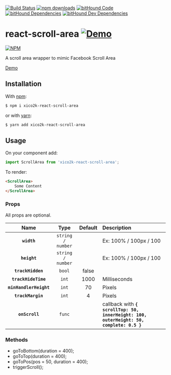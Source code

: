 [![Build Status](https://travis-ci.org/xiCO2k/react-scroll-area.svg?branch=master)](https://travis-ci.org/xiCO2k/react-scroll-area)
[![npm downloads](https://img.shields.io/npm/dt/xico2k-react-scroll-area.svg)](https://npmcharts.com/compare/xico2k-react-scroll-area?minimal=true)
[![bitHound Code](https://www.bithound.io/github/xiCO2k/react-scroll-area/badges/code.svg)](https://www.bithound.io/github/xiCO2k/react-scroll-area)
[![bitHound Dependencies](https://www.bithound.io/github/xiCO2k/react-scroll-area/badges/dependencies.svg)](https://www.bithound.io/github/xiCO2k/react-scroll-area/master/dependencies/npm)
[![bitHound Dev Dependencies](https://www.bithound.io/github/xiCO2k/react-scroll-area/badges/devDependencies.svg)](https://www.bithound.io/github/xiCO2k/react-scroll-area/master/dependencies/npm)

# react-scroll-area [![Demo](https://img.shields.io/badge/demo-live-brightgreen.svg)](//xico2k.github.com/react-scroll-area/)

[![NPM](https://nodei.co/npm/xico2k-react-scroll-area.png?downloads=true&downloadRank=true)](https://npmjs.org/package/xico2k-react-scroll-area)

A scroll area wrapper to mimic Facebook Scroll Area

[Demo](//xico2k.github.com/react-scroll-area/)

## Installation
With [npm](https://www.npmjs.com):
```sh
$ npm i xico2k-react-scroll-area
```
or with [yarn](https://yarnpkg.com):
```sh
$ yarn add xico2k-react-scroll-area
```

## Usage

On your component add:

```javascript
import ScrollArea from 'xico2k-react-scroll-area';
```
To render:

```html
<ScrollArea>
    Some Content
</ScrollArea>
```

### Props

All props are optional.

| Name | Type | Default | Description |
|:----:|:----:|:-------:|:------------|
**`width`**            | `string / number` |       | Ex: 100% / 100px / 100 |
**`height`**           | `string / number` |       | Ex: 100% / 100px / 100 |
**`trackHidden`**      | `bool`            | false |                        |
**`trackHideTime`**    | `int`             | 1000  | Milliseconds           |
**`minHandlerHeight`** | `int`             | 70    | Pixels                 |
**`trackMargin`**      | `int`             | 4     | Pixels                 |
**`onScroll`**         | `func`            |       | callback with **`{ scrollTop: 50, innerHeight: 100, outerHeight: 50, complete: 0.5 }`**|

### Methods

* goToBottom(duration = 400);
* goToTop(duration = 400);
* goToPos(pos = 50, duration = 400);
* triggerScroll();
